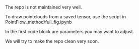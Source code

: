 The repo is not maintained very well.

To draw pointclouds from a saved tensor, use the script in PointFlow_method/full_fig.ipynb

In the first code block are parameters you may want to adjust.

We will try to make the repo clean very soon.